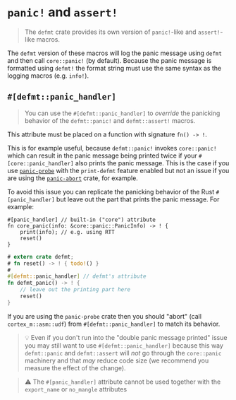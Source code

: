 # `panic!` and `assert!`

> The `defmt` crate provides its own version of `panic!`-like and `assert!`-like macros.

The `defmt` version of these macros will log the panic message using `defmt` and then call `core::panic!` (by default).
Because the panic message is formatted using `defmt!` the format string must use the same syntax as the logging macros (e.g. `info!`).

## `#[defmt::panic_handler]`

> You can use the `#[defmt::panic_handler]` to *override* the panicking behavior of the `defmt::panic!` and `defmt::assert!` macros.

This attribute must be placed on a function with signature `fn() -> !`.

This is for example useful, because `defmt::panic!` invokes `core::panic!` which can result in the panic message being printed twice if your `#[core::panic_handler]` also prints the panic message.
This is the case if you use [`panic-probe`] with the `print-defmt` feature enabled but not an issue if you are using the [`panic-abort`] crate, for example.

To avoid this issue you can replicate the panicking behavior of the Rust `#[panic_handler]` but leave out the part that prints the panic message.
For example:

<!-- NOTE(ignore) we can't compile this test because the `panic_handler` defined here collides with the one in `std` -->

``` rust,ignore
#[panic_handler] // built-in ("core") attribute
fn core_panic(info: &core::panic::PanicInfo) -> ! {
    print(info); // e.g. using RTT
    reset()
}
```

``` rust
# extern crate defmt;
# fn reset() -> ! { todo!() }
#
#[defmt::panic_handler] // defmt's attribute
fn defmt_panic() -> ! {
    // leave out the printing part here
    reset()
}
```

If you are using the `panic-probe` crate then you should "abort" (call `cortex_m::asm::udf`) from `#[defmt::panic_handler]` to match its behavior.

> 💡 Even if you don't run into the "double panic message printed" issue you may still want to use `#[defmt::panic_handler]` because this way `defmt::panic` and `defmt::assert` will *not* go through the `core::panic` machinery and that *may* reduce code size (we recommend you measure the effect of the change).

> ⚠️ The `#[panic_handler]` attribute cannot be used together with the `export_name` or `no_mangle` attributes

[`panic-probe`]: https://crates.io/crates/panic-probe
[`panic-abort`]: https://crates.io/crates/panic-abort